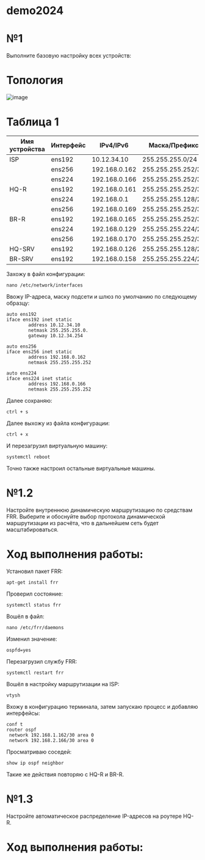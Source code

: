 # demo2024
# №1
Выполните базовую настройку всех устройств:

          
 
 # Топология 
 
   ![image](https://github.com/Ganibal-24/demo2024/assets/148868527/f418c7cc-4fa7-475e-83b2-05b348a75161)

# Таблица 1

| Имя устройства | Интерфейс   | IPv4/IPv6        |    Маска/Префикс    | Шлюз         |
| -----------    | ----------- |------------      |   ---------------   |------        |
| ISP            | ens192      | 10.12.34.10      |  255.255.255.0/24   | 10.12.34.254 |
|                | ens256      | 192.168.0.162    |  255.255.255.252/30 |              |
|                | ens224      | 192.168.0.166    |  255.255.255.252/30 |              |
| HQ-R           | ens192      | 192.168.0.161    |  255.255.255.252/30 | 192.168.0.162|
|                | ens224      | 192.168.0.1      |  255.255.255.128/25 |              |
|                | ens256      | 192.168.0.169    |  255.255.255.252/30 | 192.168.0.171|
| BR-R           | ens192      | 192.168.0.165    |  255.255.255.252/30 | 192.168.0.166|
|                | ens224      | 192.168.0.129    |  255.255.255.224/27 |              |
|                | ens256      | 192.168.0.170    |  255.255.255.252/30 | 192.168.0.171|
| HQ-SRV         | ens192      | 192.168.0.126    |  255.255.255.128/25 | 192.168.0.1  |
| BR-SRV         | ens192      | 192.168.0.158    |  255.255.255.224/27 | 192.168.0.129|

Захожу в файл конфигурации:
```
nano /etc/network/interfaces
```
Ввожу IP-адреса, маску подсети и шлюз по умолчанию по следующему образцу:
```
auto ens192
iface ens192 inet static
        address 10.12.34.10
        netmask 255.255.255.0.
        gateway 10.12.34.254

auto ens256
iface ens256 inet static
        address 192.168.0.162
        netmask 255.255.255.252
        
auto ens224
iface ens224 inet static
        address 192.168.0.166
        netmask 255.255.255.252
```
Далее сохраняю:
```
ctrl + s
```
Далее выхожу из файла конфигурации:
```
ctrl + x
```
И перезагрузил виртуальную машину:
```
systemctl reboot
```
Точно также настроил остальные виртуальные машины.

# №1.2
Настройте внутреннюю динамическую маршрутизацию по средствам FRR. Выберите и обоснуйте выбор протокола динамической маршрутизации из расчёта, что в дальнейшем сеть будет масштабироваться.
# Ход выполнения работы:
Установил пакет FRR:
```
apt-get install frr
```
Проверил состояние:
```
systemctl status frr
```
Вошёл в файл:
```
nano /etc/frr/daemons
```
Изменил значение:
```
ospfd=yes
```
Перезагрузил службу FRR:
```
systemctl restart frr
```
Вошёл в настройку маршрутизации на ISP:
```
vtysh
```
Вхожу в конфигурацию терминала, затем запускаю процесс и добавляю интерфейсы:
```
conf t
router ospf
 network 192.168.1.162/30 area 0
 network 192.168.2.166/30 area 0
```
Просматриваю соседей:
```
show ip ospf neighbor
```
Такие же действия повторяю с HQ-R и BR-R.

# №1.3
Настройте автоматическое распределение IP-адресов на роутере HQ-R.
# Ход выполнения работы:
